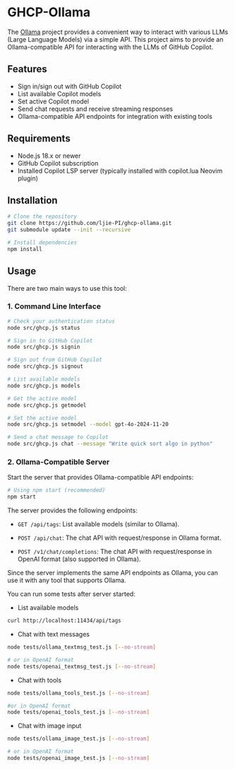 # GHCP-Ollama

The [Ollama](https://github.com/ollama-dev/ollama) project provides a convenient way to interact with various LLMs (Large Language Models) via a simple API.
This project aims to provide an Ollama-compatible API for interacting with the LLMs of GitHub Copilot.

## Features

- Sign in/sign out with GitHub Copilot
- List available Copilot models
- Set active Copilot model
- Send chat requests and receive streaming responses
- Ollama-compatible API endpoints for integration with existing tools

## Requirements

- Node.js 18.x or newer
- GitHub Copilot subscription
- Installed Copilot LSP server (typically installed with copilot.lua Neovim plugin)

## Installation

```bash
# Clone the repository
git clone https://github.com/ljie-PI/ghcp-ollama.git
git submodule update --init --recursive

# Install dependencies
npm install
```

## Usage

There are two main ways to use this tool:

### 1. Command Line Interface

```bash
# Check your authentication status
node src/ghcp.js status

# Sign in to GitHub Copilot
node src/ghcp.js signin

# Sign out from GitHub Copilot
node src/ghcp.js signout

# List available models
node src/ghcp.js models

# Get the active model
node src/ghcp.js getmodel

# Set the active model
node src/ghcp.js setmodel --model gpt-4o-2024-11-20

# Send a chat message to Copilot
node src/ghcp.js chat --message "Write quick sort algo in python"
```

### 2. Ollama-Compatible Server

Start the server that provides Ollama-compatible API endpoints:

```bash
# Using npm start (recommended)
npm start
```

The server provides the following endpoints:

- `GET /api/tags`: List available models (similar to Ollama).

- `POST /api/chat`: The chat API with request/response in Ollama format.

- `POST /v1/chat/completions`: The chat API with request/response in OpenAI format (also supported in Ollama).

Since the server implements the same API endpoints as Ollama, you can use it with any tool that supports Ollama.

You can run some tests after server started:

-  List available models
```bash
curl http://localhost:11434/api/tags
````

- Chat with text messages
```bash
node tests/ollama_textmsg_test.js [--no-stream]

# or in OpenAI format
node tests/openai_textmsg_test.js [--no-stream]
```

- Chat with tools
```bash
node tests/ollama_tools_test.js [--no-stream]

#or in OpenAI format
node tests/openai_tools_test.js [--no-stream]
```

- Chat with image input
```bash
node tests/ollama_image_test.js [--no-stream]

# or in OpenAI format
node tests/openai_image_test.js [--no-stream]
```
